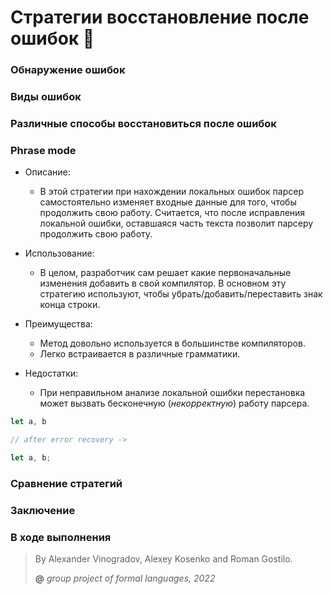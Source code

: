 # Стратегии восстановление после ошибок 🧐

### Обнаружение ошибок

### Виды ошибок

### Различные способы восстановиться после ошибок

### Phrase mode
- Описание:
  - В этой стратегии при нахождении локальных ошибок парсер
  самостоятельно изменяет входные данные для того,
  чтобы продолжить свою работу. Считается, что после 
  исправления локальной ошибки, оставшаяся часть текста
  позволит парсеру продолжить свою работу.

- Использование:
  - В целом, разработчик сам решает какие первоначальные
  изменения добавить в свой компилятор. В основном 
  эту стратегию используют, чтобы убрать/добавить/переставить знак
  конца строки.

- Преимущества:
  - Метод довольно используется в большинстве компиляторов.
  - Легко встраивается в различные грамматики.

- Недостатки:
  - При неправильном анализе локальной ошибки перестановка
  может вызвать бесконечную (_некорректную_) работу парсера.

```javascript
let a, b

// after error recovery ->

let a, b;
```

### Сравнение стратегий

### Заключение

### В ходе выполнения

>By Alexander Vinogradov, Alexey Kosenko and Roman Gostilo.
>
>**@** _group project of formal languages, 2022_
